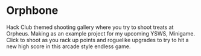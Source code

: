 # Orphbone
Hack Club themed shooting gallery where you try to shoot treats at Orpheus. Making as an example project for my upcoming YSWS, Minigame. 
Click to shoot as you rack up points and roguelike upgrades to try to hit a new high score in this arcade style endless game.
